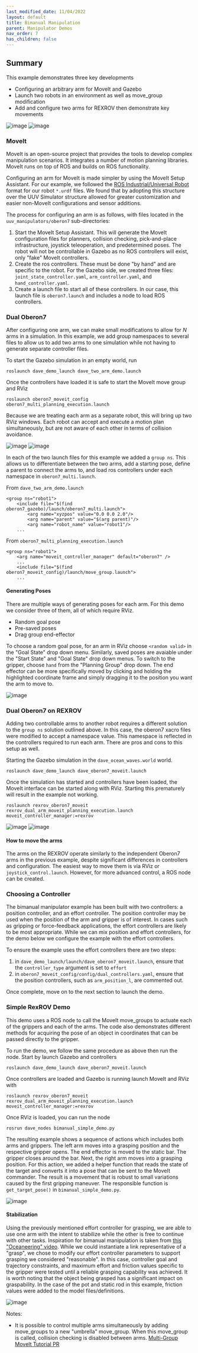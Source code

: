 ```yaml
---
last_modified_date: 11/04/2022
layout: default
title: Bimanual Manipulation
parent: Manipulator Demos
nav_order: 7
has_children: false
---
```


## Summary
This example demonstrates three key developments
- Configuring an arbitrary arm for MoveIt and Gazebo
- Launch two robots in an environment as well as move_group modification
- Add and configure two arms for REXROV then demonstrate key movements

![image](https://user-images.githubusercontent.com/8268930/158883555-5c13c2ad-f80b-4595-b4f2-04ede3b23618.gif)
![image](https://user-images.githubusercontent.com/8268930/158883680-1fadc261-026e-4ef2-aa3a-28af7b43a8f3.gif)

### MoveIt
MoveIt is an open-source project that provides the tools to develop complex manipulation scenarios. It integrates a number of motion planning libraries. MoveIt runs on top of ROS and builds on ROS functionality.

Configuring an arm for MoveIt is made simpler by using the MoveIt Setup Assistant. For our example, we followed the [ROS Industrial/Universal Robot](https://github.com/ros-industrial/universal_robot) format for our robot `*.urdf` files. We found that by adopting this structure over the UUV Simulator structure allowed for greater customization and easier non-MoveIt configurations and sensor additions.

The process for configuring an arm is as follows, with files located in the `uuv_manipulators/oberon7` sub-directories:
1. Start the MoveIt Setup Assistant. This will generate the MoveIt configuration files for planners, collision checking, pick-and-place infrastructure, joystick teleoperation, and predetermined poses. The robot will not be controllable in Gazebo as no ROS controllers will exist, only "fake" MoveIt controllers.
2. Create the ros controllers. These must be done "by hand" and are specific to the robot. For the Gazebo side, we created three files: `joint_state_controller.yaml`, `arm_controller.yaml`, and `hand_controller.yaml`.
3. Create a launch file to start all of these controllers. In our case, this launch file is `oberon7.launch` and includes a node to load ROS controllers.

### Dual Oberon7
After configuring one arm, we can make small modifications to allow for _N_ arms in a simulation. In this example, we add group namespaces to several files to allow us to add two arms to one simulation while not having to generate separate controller files.

To start the Gazebo simulation in an empty world, run

```
roslaunch dave_demo_launch dave_two_arm_demo.launch
```

Once the controllers have loaded it is safe to start the MoveIt move group and RViz

```
roslaunch oberon7_moveit_config oberon7_multi_planning_execution.launch
```

Because we are treating each arm as a separate robot, this will bring up two RViz windows. Each robot can accept and execute a motion plan simultaneously, but are not aware of each other in terms of collision avoidance.


![image](https://user-images.githubusercontent.com/8268930/154535219-23ec0f52-8197-43b8-9cb0-76baf48d3ce0.png)
![image](https://user-images.githubusercontent.com/8268930/154535236-ececfd58-18db-4c67-8210-6fdefacbe407.png)

In each of the two launch files for this example we added a `group ns`. This allows us to differentiate between the two arms, add a starting pose, define a parent to connect the arms to, and load ros controllers under each namespace in `oberon7_multi.launch`.

From `dave_two_arm_demo.launch`

```
<group ns="robot1">
    <include file="$(find oberon7_gazebo)/launch/oberon7_multi.launch">
        <arg name="xyzpos" value="0.0 0.0 2.0"/>
        <arg name="parent" value="$(arg parent)"/>
        <arg name="robot_name" value="robot1"/>
    ...
```

From `oberon7_multi_planning_execution.launch`

```
<group ns="robot1">
    <arg name="moveit_controller_manager" default="oberon7" />
    ...
    <include file="$(find oberon7_moveit_config)/launch/move_group.launch">
    ...
```

#### Generating Poses
There are multiple ways of generating poses for each arm. For this demo we consider three of them, all of which require RViz.

- Random goal pose
- Pre-saved poses
- Drag group end-effector

To choose a random goal pose, for an arm in RViz choose `<random valid>` in the "Goal State" drop down menu. Similarly, saved poses are avaiable under the "Start State" and "Goal State" drop down menus. To switch to the gripper, choose `hand` from the "Planning Group" drop down. The end effector can be more specifically moved by clicking and holding the highlighted coordinate frame and simply dragging it to the position you want the arm to move to.

![image](https://user-images.githubusercontent.com/8268930/155809278-c3cd32ef-4e4a-45c9-8ba9-b6ec4b95fda0.gif)

### Dual Oberon7 on REXROV
Adding two controllable arms to another robot requires a different solution to the `group ns` solution outlined above. In this case, the oberon7 xacro files were modified to accept a namespace value. This namespace is reflected in the controllers required to run each arm. There are pros and cons to this setup as well.

Starting the Gazebo simulation in the `dave_ocean_waves.world` world.

```
roslaunch dave_demo_launch dave_oberon7_moveit.launch
```

Once the simulation has started and controllers have been loaded, the MoveIt interface can be started along with RViz. Starting this prematurely will result in the example not working.

```
roslaunch rexrov_oberon7_moveit rexrov_dual_arm_moveit_planning_execution.launch moveit_controller_manager:=rexrov
```

![image](https://user-images.githubusercontent.com/8268930/154536497-3e6a86dc-c463-436c-ba23-f44beef83aec.png)
![image](https://user-images.githubusercontent.com/8268930/154536507-549f330e-6eb0-4a27-9937-9859da79f5fe.png)

#### How to move the arms
The arms on the REXROV operate similarly to the independent Oberon7 arms in the previous example, despite significant differences in controllers and configuration. The easiest way to move them is via RViz or `joystick_control.launch`. However, for more advanced control, a ROS node can be created.

### Choosing a Controller
The bimanual manipulator example has been built with two controllers: a position controller, and an effort controller. The position controller may be used when the position of the arm and gripper is of interest. In cases such as gripping or force-feedback applications, the effort controllers are likely to be most appropriate. While we can mix position and effort controllers, for the demo below we configure the example with the effort controllers.

To ensure the example uses the effort controllers there are two steps:
1. in `dave_demo_launch/launch/dave_oberon7_moveit.launch`, ensure that the `controller_type` argument is set to `effort`
2. in `oberon7_moveit_config/config/dual_controllers.yaml`, ensure that the position controllers, such as `arm_position_l`, are commented out.

Once complete, move on to the next section to launch the demo.

### Simple RexROV Demo
This demo uses a ROS node to call the MoveIt move_groups to actuate each of the grippers and each of the arms. The code also demonstrates different methods for acquiring the pose of an object in coordinates that can be passed directly to the gripper.

To run the demo, we follow the same procedure as above then run the node. Start by launch Gazebo and controllers

```
roslaunch dave_demo_launch dave_oberon7_moveit.launch
```

Once controllers are loaded and Gazebo is running launch MoveIt and RViz with

```
roslaunch rexrov_oberon7_moveit rexrov_dual_arm_moveit_planning_execution.launch moveit_controller_manager:=rexrov
```

Once RViz is loaded, you can run the node

```
rosrun dave_nodes bimanual_simple_demo.py
```

The resulting example shows a sequence of actions which includes both arms and grippers. The left arm moves into a grasping position and the respective gripper opens. The end effector is moved to the static bar. The gripper closes around the bar. Next, the right arm moves into a grasping position. For this action, we added a helper function that reads the state of the target and converts it into a pose that can be sent to the MoveIt commander. The result is a movement that is robust to small variations caused by the first gripping maneuver. The responsible function is `get_target_pose()` in `bimanual_simple_demo.py`.

![image](https://user-images.githubusercontent.com/8268930/158883555-5c13c2ad-f80b-4595-b4f2-04ede3b23618.gif)

#### Stabilization
Using the previously mentioned effort controller for grasping, we are able to use one arm with the intent to stabilize while the other is free to continue with other tasks. Inspiration for bimanual manipulation is taken from [this "Oceaneering" video](https://www.youtube.com/watch?v=h-ke3Eux_rs&t=47s). While we could instantiate a link representative of a "grasp", we chose to modify our effort controller parameters to support grasping we considered "reasonable". In this case, controller goal and trajectory constraints, and maximum effort and friction values specific to the gripper were tested until a reliable grasping capability was achieved. It is worth noting that the object being grasped has a significant impact on graspability. In the case of the pot and static rod in this example, friction values were added to the model files/definitions.

![image](https://user-images.githubusercontent.com/8268930/158883680-1fadc261-026e-4ef2-aa3a-28af7b43a8f3.gif)

Notes:
- It is possible to control multiple arms simultaneously by adding move_groups to a new "umbrella" move_group. When this move_group is called, collision checking is disabled between arms. [Multi-Group MoveIt Tutorial PR](https://github.com/ros-planning/moveit_tutorials/pull/621)

